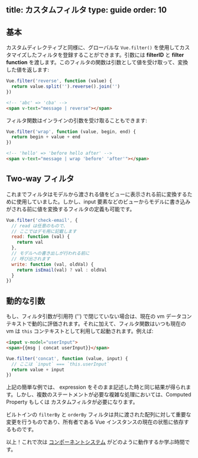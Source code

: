 title: カスタムフィルタ
type: guide
order: 10
---

## 基本

カスタムディレクティブと同様に、グローバルな `Vue.filter()` を使用してカスタマイズしたフィルタを登録することができます。引数には **filterID** と **filter function** を渡します。このフィルタの関数は引数として値を受け取って、変換した値を返します:

``` js
Vue.filter('reverse', function (value) {
  return value.split('').reverse().join('')
})
```

``` html
<!-- 'abc' => 'cba' -->
<span v-text="message | reverse"></span>
```

フィルタ関数はインラインの引数を受け取ることもできます:

``` js
Vue.filter('wrap', function (value, begin, end) {
  return begin + value + end
})
```

``` html
<!-- 'hello' => 'before hello after' -->
<span v-text="message | wrap 'before' 'after'"></span>
```

## Two-way フィルタ

これまでフィルタはモデルから渡される値をビューに表示される前に変換するために使用していました。しかし、input 要素などのビューからモデルに書き込みがされる前に値を変換するフィルタの定義も可能です。

``` js
Vue.filter('check-email', {
  // read は任意のもので、
  // ここではデモ用に記載します
  read: function (val) {
    return val
  },
  // モデルへの書き出しが行われる前に
  // 呼び出されます
  write: function (val, oldVal) {
    return isEmail(val) ? val : oldVal
  }
})
```

## 動的な引数

もし、フィルタ引数が引用符 ('') で閉じていない場合は、現在の vm データコンテキストで動的に評価されます。それに加えて、フィルタ関数はいつも現在の vm は `this` コンテキストとして利用して起動されます。例えば:

``` html
<input v-model="userInput">
<span>{{msg | concat userInput}}</span>
```

``` js
Vue.filter('concat', function (value, input) {
  // ここは `input` === `this.userInput`
  return value + input
})
```

上記の簡単な例では、 expression をそのまま記述した時と同じ結果が得られます。しかし、複数のステートメントが必要な複雑な処理においては、Computed Property もしくは カスタムフィルタが必要になります。

ビルトインの `filterBy` と `orderBy` フィルタは共に渡された配列に対して重要な変更を行うものであり、所有者である Vue インスタンスの現在の状態に依存するものです。

以上！これで次は [コンポーネントシステム](/guide/components.html) がどのように動作するか学ぶ時間です。

